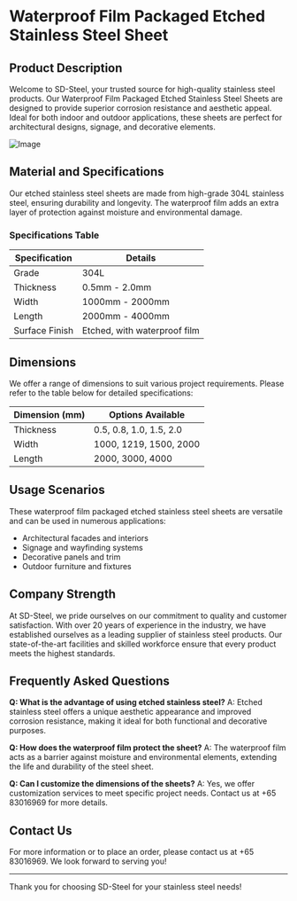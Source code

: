 # Waterproof Film Packaged Etched Stainless Steel Sheet

## Product Description
Welcome to SD-Steel, your trusted source for high-quality stainless steel products. Our Waterproof Film Packaged Etched Stainless Steel Sheets are designed to provide superior corrosion resistance and aesthetic appeal. Ideal for both indoor and outdoor applications, these sheets are perfect for architectural designs, signage, and decorative elements.

![Image](https://github.com/user-attachments/assets/2567258e-e124-4816-932d-1809bd27ef0b)

## Material and Specifications
Our etched stainless steel sheets are made from high-grade 304L stainless steel, ensuring durability and longevity. The waterproof film adds an extra layer of protection against moisture and environmental damage.

### Specifications Table
| Specification | Details |
|---------------|---------|
| Grade         | 304L    |
| Thickness     | 0.5mm - 2.0mm |
| Width         | 1000mm - 2000mm |
| Length        | 2000mm - 4000mm |
| Surface Finish| Etched, with waterproof film |

## Dimensions
We offer a range of dimensions to suit various project requirements. Please refer to the table below for detailed specifications:

| Dimension (mm) | Options Available |
|----------------|--------------------|
| Thickness      | 0.5, 0.8, 1.0, 1.5, 2.0 |
| Width          | 1000, 1219, 1500, 2000 |
| Length         | 2000, 3000, 4000 |

## Usage Scenarios
These waterproof film packaged etched stainless steel sheets are versatile and can be used in numerous applications:
- Architectural facades and interiors
- Signage and wayfinding systems
- Decorative panels and trim
- Outdoor furniture and fixtures

## Company Strength
At SD-Steel, we pride ourselves on our commitment to quality and customer satisfaction. With over 20 years of experience in the industry, we have established ourselves as a leading supplier of stainless steel products. Our state-of-the-art facilities and skilled workforce ensure that every product meets the highest standards.

## Frequently Asked Questions
**Q: What is the advantage of using etched stainless steel?**
A: Etched stainless steel offers a unique aesthetic appearance and improved corrosion resistance, making it ideal for both functional and decorative purposes.

**Q: How does the waterproof film protect the sheet?**
A: The waterproof film acts as a barrier against moisture and environmental elements, extending the life and durability of the steel sheet.

**Q: Can I customize the dimensions of the sheets?**
A: Yes, we offer customization services to meet specific project needs. Contact us at +65 83016969 for more details.

## Contact Us
For more information or to place an order, please contact us at +65 83016969. We look forward to serving you!

---

Thank you for choosing SD-Steel for your stainless steel needs!